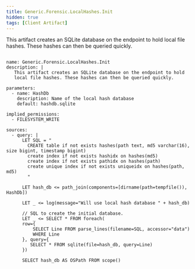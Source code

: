 ```yaml
---
title: Generic.Forensic.LocalHashes.Init
hidden: true
tags: [Client Artifact]
---
```


This artifact creates an SQLite database on the endpoint to hold
local file hashes. These hashes can then be queried quickly.


<pre><code class="language-yaml">
name: Generic.Forensic.LocalHashes.Init
description: |
   This artifact creates an SQLite database on the endpoint to hold
   local file hashes. These hashes can then be queried quickly.

parameters:
  - name: HashDb
    description: Name of the local hash database
    default: hashdb.sqlite

implied_permissions:
  - FILESYSTEM_WRITE

sources:
  - query: |
      LET SQL = "
        CREATE table if not exists hashes(path text, md5 varchar(16), size bigint, timestamp bigint)
        create index if not exists hashidx on hashes(md5)
        create index if not exists pathidx on hashes(path)
        create unique index if not exists uniqueidx on hashes(path, md5)
        "

      LET hash_db &lt;= path_join(components=[dirname(path=tempfile()), HashDb])

      LET _ &lt;= log(message="Will use local hash database " + hash_db)

      // SQL to create the initial database.
      LET _ &lt;= SELECT * FROM foreach(
      row={
          SELECT Line FROM parse_lines(filename=SQL, accessor="data")
          WHERE Line
      }, query={
         SELECT * FROM sqlite(file=hash_db, query=Line)
      })

      SELECT hash_db AS OSPath FROM scope()

</code></pre>

